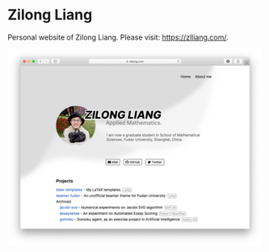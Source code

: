 # Zilong Liang

Personal website of Zilong Liang. Please visit: https://zlliang.com/.

![screenshot](/static/images/screenshot.png)
